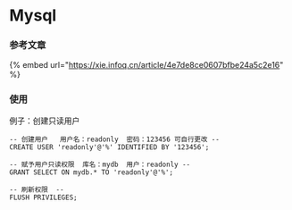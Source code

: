 # Mysql

### 参考文章

{% embed url="https://xie.infoq.cn/article/4e7de8ce0607bfbe24a5c2e16" %}

### 使用

例子：创建只读用户

```text
-- 创建用户   用户名：readonly  密码：123456 可自行更改 --
CREATE USER 'readonly'@'%' IDENTIFIED BY '123456';

-- 赋予用户只读权限  库名：mydb  用户：readonly --
GRANT SELECT ON mydb.* TO 'readonly'@'%';

-- 刷新权限  --
FLUSH PRIVILEGES;
```

